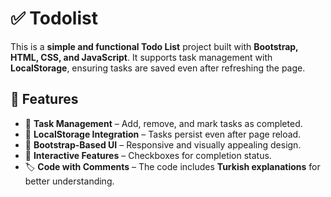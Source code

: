 # ✅ Todolist  

This is a **simple and functional Todo List** project built with **Bootstrap, HTML, CSS, and JavaScript**. It supports task management with **LocalStorage**, ensuring tasks are saved even after refreshing the page.  

## 🚀 Features  
- 📝 **Task Management** – Add, remove, and mark tasks as completed.  
- 💾 **LocalStorage Integration** – Tasks persist even after page reload.  
- 🎨 **Bootstrap-Based UI** – Responsive and visually appealing design.  
- 📌 **Interactive Features** – Checkboxes for completion status.  
- 🏷 **Code with Comments** – The code includes **Turkish explanations** for better understanding.  
